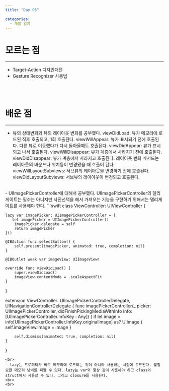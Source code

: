 ```yaml
---
title: "Day 05"

categories:
  - 개발 일지
---
```


# 모르는 점
***
- Target-Action 디자인패턴
- Gesture Recognizer 사용법
<br>
<br>

# 배운 점
***
- 뷰의 상태변화와 뷰의 레이아웃 변화를 공부했다.
viewDidLoad: 뷰가 메모리에 로드된 직후 호출되고, 1회 호출된다.
viewWillAppear: 뷰가 표시되기 전에 호출된다. 다른 뷰로 이동했다가 다시 돌아올때도 호출된다.
viewDidAppear: 뷰가 표시되고 나서 호출된다.
viewWillDisappear: 뷰가 계층에서 사라지기 전에 호출된다.
viewDidDisappear: 뷰가 계층에서 사라지고 호출된다.
레이아웃 변화 메서드는 레이아웃의 바운드나 위치등이 변경됐을 때 호출이 된다.
viewWillLayoutSubviews: 서브뷰의 레이아웃을 변경하기 전에 호출된다.
viewDidLayoutSubviews: 서브뷰의 레이아웃이 변경되고 호출된다.
<br>
- UIImagePickerController에 대해서 공부했다. UIImagePickerController의 델리게이트는 필수는 아니지만 사진선택을 해서 가져오는 기능을 구현하기 위해서는 델리게이트를 사용해야 한다.
```swift
class ViewController: UIViewController {
    
    lazy var imagePicker: UIImagePickerController = {
       let imagePicker = UIImagePickerController()
        imagePicker.delegate = self
        return imagePicker
    }()
    
    @IBAction func selectButton() {
        self.present(imagePicker, animated: true, completion: nil)
    }
    
    @IBOutlet weak var imageView: UIImageView!

    override func viewDidLoad() {
        super.viewDidLoad()
        imageView.contentMode = .scaleAspectFit
    }
    
    
    
}

extension ViewController: UIImagePickerControllerDelegate, UINavigationControllerDelegate {
    func imagePickerController(_ picker: UIImagePickerController, didFinishPickingMediaWithInfo info: [UIImagePickerController.InfoKey : Any]) {
        if let image = info[UIImagePickerController.InfoKey.originalImage] as? UIImage {
            self.imageView.image = image
        }
        
        self.dismiss(animated: true, completion: nil)
    }
}
```
<br>
- lazy는 프로퍼티가 바로 메모리에 로드되는 것이 아니라 사용하는 시점에 로드된다. 불필요한 메모리 낭비를 피할 수 있다. lazy는 var와 항상 같이 사용해야 하고 class와 struct에서 사용할 수 있다. 그리고 closure를 사용한다.
<br>
<br>
